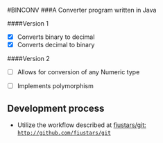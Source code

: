 #BINCONV
###A Converter program written in Java

####Version 1
- [x] Converts binary to decimal
- [x] Converts decimal to binary

####Version 2
- [ ] Allows for conversion of any Numeric type
- [ ] Implements polymorphism


## Development process
* Utilize the workflow described at [fiustars/git: `http://github.com/fiustars/git`](http://github.com/fiustars/git)
